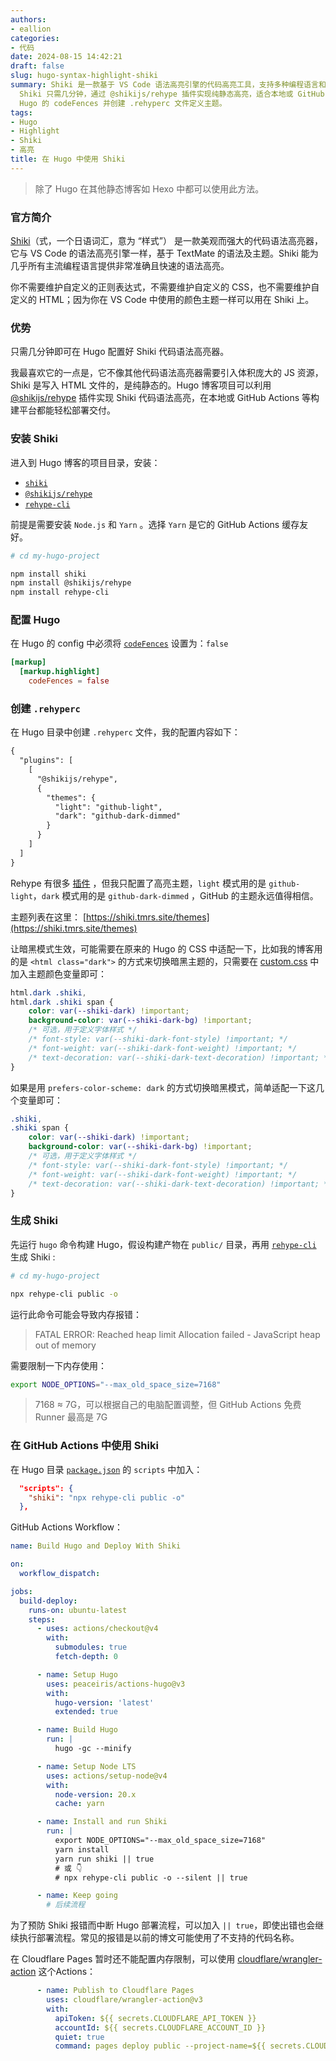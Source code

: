 ```yaml
---
authors:
- eallion
categories:
- 代码
date: 2024-08-15 14:42:21
draft: false
slug: hugo-syntax-highlight-shiki
summary: Shiki 是一款基于 VS Code 语法高亮引擎的代码高亮工具，支持多种编程语言和主题，无需维护自定义正则表达式或 CSS。在 Hugo 中配置
  Shiki 只需几分钟，通过 @shikijs/rehype 插件实现纯静态高亮，适合本地或 GitHub Actions 部署。安装需 Node.js 和 Yarn，配置时关闭
  Hugo 的 codeFences 并创建 .rehyperc 文件定义主题。
tags:
- Hugo
- Highlight
- Shiki
- 高亮
title: 在 Hugo 中使用 Shiki
---
```

> 除了 Hugo 在其他静态博客如 Hexo 中都可以使用此方法。

### 官方简介

[Shiki](https://github.com/shikijs/shiki)（式，一个日语词汇，意为 “样式”） 是一款美观而强大的代码语法高亮器，它与 VS Code 的语法高亮引擎一样，基于 TextMate 的语法及主题。Shiki 能为几乎所有主流编程语言提供非常准确且快速的语法高亮。

你不需要维护自定义的正则表达式，不需要维护自定义的 CSS，也不需要维护自定义的 HTML；因为你在 VS Code 中使用的颜色主题一样可以用在 Shiki 上。

### 优势

只需几分钟即可在 Hugo 配置好 Shiki 代码语法高亮器。

我最喜欢它的一点是，它不像其他代码语法高亮器需要引入体积庞大的 JS 资源，Shiki 是写入 HTML 文件的，是纯静态的。Hugo 博客项目可以利用 [@shikijs/rehype](https://github.com/rehypejs/rehype) 插件实现 Shiki 代码语法高亮，在本地或 GitHub Actions 等构建平台都能轻松部署交付。

### 安装 Shiki

进入到 Hugo 博客的项目目录，安装：

- [`shiki`](https://github.com/shikijs/shiki)
- [`@shikijs/rehype`](https://github.com/rehypejs/rehype)
- [`rehype-cli`](https://github.com/rehypejs/rehype/tree/main/packages/rehype-cli)

前提是需要安装 `Node.js` 和 `Yarn` 。选择 `Yarn` 是它的 GitHub Actions 缓存友好。

```bash
# cd my-hugo-project

npm install shiki
npm install @shikijs/rehype
npm install rehype-cli
```

### 配置 Hugo

在 Hugo 的 config 中必须将 [`codeFences`](https://gohugo.io/getting-started/configuration-markup/#highlight) 设置为：`false`

```toml
[markup]
  [markup.highlight]
    codeFences = false
```

### 创建 `.rehyperc`

在 Hugo 目录中创建 `.rehyperc` 文件，我的配置内容如下：

```txt
{
  "plugins": [
    [
      "@shikijs/rehype",
      {
        "themes": {
          "light": "github-light",
          "dark": "github-dark-dimmed"
        }
      }
    ]
  ]
}
```

Rehype 有很多 [插件](https://github.com/rehypejs/rehype/blob/main/doc/plugins.md) ，但我只配置了高亮主题，`light` 模式用的是 `github-light`，`dark` 模式用的是 `github-dark-dimmed` ，GitHub 的主题永远值得相信。

主题列表在这里： [https://shiki.tmrs.site/themes](https://shiki.tmrs.site/themes)

让暗黑模式生效，可能需要在原来的 Hugo 的 CSS 中适配一下，比如我的博客用的是 `<html class="dark">` 的方式来切换暗黑主题的，只需要在 [custom.css](https://github.com/eallion/eallion.com/blob/4776202069b6a1c570bf00bd697a367502f95c41/assets/css/custom.css#L11-L19) 中加入主题颜色变量即可：

```css
html.dark .shiki,
html.dark .shiki span {
    color: var(--shiki-dark) !important;
    background-color: var(--shiki-dark-bg) !important;
    /* 可选，用于定义字体样式 */
    /* font-style: var(--shiki-dark-font-style) !important; */
    /* font-weight: var(--shiki-dark-font-weight) !important; */
    /* text-decoration: var(--shiki-dark-text-decoration) !important; */
}
```

如果是用 `prefers-color-scheme: dark` 的方式切换暗黑模式，简单适配一下这几个变量即可：

```css
.shiki,
.shiki span {
    color: var(--shiki-dark) !important;
    background-color: var(--shiki-dark-bg) !important;
    /* 可选，用于定义字体样式 */
    /* font-style: var(--shiki-dark-font-style) !important; */
    /* font-weight: var(--shiki-dark-font-weight) !important; */
    /* text-decoration: var(--shiki-dark-text-decoration) !important; */
}
```

### 生成 Shiki

先运行 `hugo` 命令构建 Hugo，假设构建产物在 `public/` 目录，再用 [`rehype-cli`](https://github.com/rehypejs/rehype/tree/main/packages/rehype-cli) 生成 Shiki :

```bash
# cd my-hugo-project

npx rehype-cli public -o
```

运行此命令可能会导致内存报错：

> FATAL ERROR: Reached heap limit Allocation failed - JavaScript heap out of memory

需要限制一下内存使用：

```bash
export NODE_OPTIONS="--max_old_space_size=7168"
```

> 7168 ≈ 7G，可以根据自己的电脑配置调整，但 GitHub Actions 免费 Runner 最高是 7G

### 在 GitHub Actions 中使用 Shiki

在 Hugo 目录 [`package.json`](https://github.com/eallion/eallion.com/blob/4776202069b6a1c570bf00bd697a367502f95c41/package.json#L15) 的 `scripts` 中加入：

```json
  "scripts": {
    "shiki": "npx rehype-cli public -o"
  },
```

GitHub Actions Workflow：

```yaml
name: Build Hugo and Deploy With Shiki

on:
  workflow_dispatch:

jobs:
  build-deploy:
    runs-on: ubuntu-latest
    steps:
      - uses: actions/checkout@v4
        with:
          submodules: true
          fetch-depth: 0

      - name: Setup Hugo
        uses: peaceiris/actions-hugo@v3
        with:
          hugo-version: 'latest'
          extended: true

      - name: Build Hugo
        run: |
          hugo -gc --minify

      - name: Setup Node LTS
        uses: actions/setup-node@v4
        with:
          node-version: 20.x
          cache: yarn

      - name: Install and run Shiki
        run: |
          export NODE_OPTIONS="--max_old_space_size=7168"
          yarn install
          yarn run shiki || true
          # 或 👇
          # npx rehype-cli public -o --silent || true

      - name: Keep going
        # 后续流程
```

为了预防 Shiki 报错而中断 Hugo 部署流程，可以加入 `|| true`，即使出错也会继续执行部署流程。常见的报错是以前的博文可能使用了不支持的代码名称。

在 Cloudflare Pages 暂时还不能配置内存限制，可以使用 [cloudflare/wrangler-action](https://github.com/cloudflare/wrangler-action) 这个Actions：

```yaml
      - name: Publish to Cloudflare Pages
        uses: cloudflare/wrangler-action@v3
        with:
          apiToken: ${{ secrets.CLOUDFLARE_API_TOKEN }}
          accountId: ${{ secrets.CLOUDFLARE_ACCOUNT_ID }}
          quiet: true
          command: pages deploy public --project-name=${{ secrets.CLOUDFLARE_PROJECT_NAME }} --commit-dirty=true
```